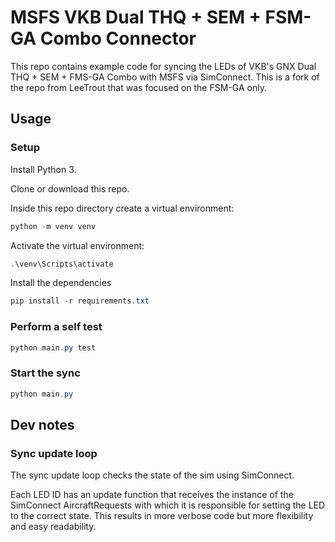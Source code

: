 # MSFS VKB Dual THQ + SEM + FSM-GA Combo Connector

This repo contains example code for syncing the LEDs of 
VKB's GNX Dual THQ + SEM + FMS-GA Combo with MSFS via SimConnect.
This is a fork of the repo from LeeTrout that was focused on the FSM-GA only.

## Usage

### Setup 

Install Python 3.

Clone or download this repo.

Inside this repo directory create a virtual environment:

```powershell
python -m venv venv
```

Activate the virtual environment:

```powershell
.\venv\Scripts\activate
```

Install the dependencies
```powershell
pip install -r requirements.txt
```

### Perform a self test

```powershell
python main.py test
```

### Start the sync

```powershell
python main.py
```

## Dev notes

### Sync update loop

The sync update loop checks the state of the sim using SimConnect.

Each LED ID has an update function that receives the instance of the
SimConnect AircraftRequests with which it is responsible for setting
the LED to the correct state. This results in more verbose code but
more flexibility and easy readability.



